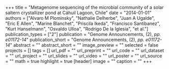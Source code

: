 +++
title = "Metagenome sequencing of the microbial community of a solar saltern crystallizer pond at Cáhuil Lagoon, Chile"
date = "2014-01-01"
authors = ["Alvaro M Plominsky", "Nathalie Delherbe", "Juan A Ugalde", "Eric E Allen", "Marine Blanchet", "Priscila Ikeda", "Francisco Santibanez", "Kurt Hanselmann", "Osvaldo Ulloa", "Rodrigo De la Iglesia", "et al."]
publication_types = ["2"]
publication = "Genome Announcements, (2), _pp. e01172-14_"
publication_short = "Genome Announcements, (2), _pp. e01172-14_"
abstract = ""
abstract_short = ""
image_preview = ""
selected = false
projects = []
tags = []
url_pdf = ""
url_preprint = ""
url_code = ""
url_dataset = ""
url_project = ""
url_slides = ""
url_video = ""
url_poster = ""
url_source = ""
math = true
highlight = true
[header]
image = ""
caption = ""
+++
